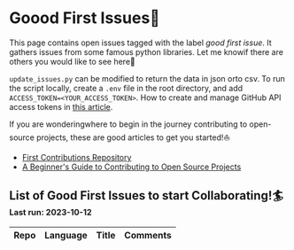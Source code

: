 # Goood First Issues:palm_tree:

This page contains open issues tagged with the label *good first issue*. It gathers issues from some famous python libraries.
Let me knowif there are others you would like to see here:pizza:

`update_issues.py` can  be modified to  return the data in json orto csv. 
To run the script locally, create a `.env` file in the root directory, and add `ACCESS_TOKEN=<YOUR_ACCESS_TOKEN>`. How to create and  manage GitHub API access tokens in [this article](https://docs.github.com/en/authentication/keeping-your-account-and-data-secure/managing-your-personal-access-tokens).


If you are wonderingwhere to begin in the  journey contributing to open-source projects, these are good articles to get you started!:sailboat:

* [First Contributions Repository](https://github.com/firstcontributions/first-contributions)
* [A Beginner's Guide to Contributing to Open Source Projects](https://blog.ossph.org/a-beginners-guide-to-contributing-to-open-source-projects/)

## List of Good First Issues to start Collaborating!:surfer:<sub><sub>Last run: 2023-10-12</sub></sub>

| Repo | Language | Title | Comments |
| --- | --- | --- | --- |
